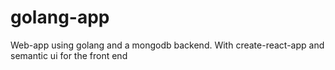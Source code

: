 # golang-app
Web-app using golang and a mongodb backend. With create-react-app and semantic ui for the front end
